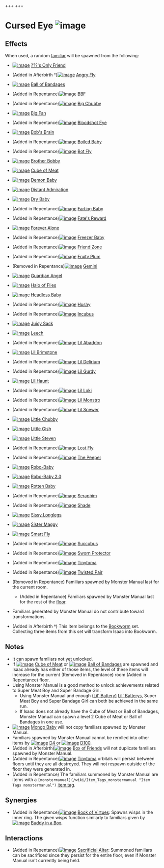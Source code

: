 +++
+++

 # Cursed Eye ![image](/image/Cursed_Eye.png) 


Effects
---------


When used, a random [familiar](/wiki/Familiar "Familiar") will be spawned from the following:




* [![image](/image/%3F%3F%3F%27s_Only_Friend.png)](/wiki/%3F%3F%3F%27s_Only_Friend "???'s Only Friend") [???'s Only Friend](/wiki/%3F%3F%3F%27s_Only_Friend "???'s Only Friend")
* (Added in Afterbirth †)[![image](/image/Angry_Fly.png)](/wiki/Angry_Fly "Angry Fly") [Angry Fly](/wiki/Angry_Fly "Angry Fly")
* [![image](/image/Ball_of_Bandages.png)](/wiki/Ball_of_Bandages "Ball of Bandages") [Ball of Bandages](/wiki/Ball_of_Bandages "Ball of Bandages")
* (Added in Repentance)[![image](/image/BBF.png)](/wiki/BBF "BBF") [BBF](/wiki/BBF "BBF")
* (Added in Repentance)[![image](/image/Big_Chubby.png)](/wiki/Big_Chubby "Big Chubby") [Big Chubby](/wiki/Big_Chubby "Big Chubby")
* [![image](/image/Big_Fan.png)](/wiki/Big_Fan "Big Fan") [Big Fan](/wiki/Big_Fan "Big Fan")
* (Added in Repentance)[![image](/image/Bloodshot_Eye.png)](/wiki/Bloodshot_Eye "Bloodshot Eye") [Bloodshot Eye](/wiki/Bloodshot_Eye "Bloodshot Eye")
* [![image](/image/Bob%27s_Brain.png)](/wiki/Bob%27s_Brain "Bob's Brain") [Bob's Brain](/wiki/Bob%27s_Brain "Bob's Brain")
* (Added in Repentance)[![image](/image/Boiled_Baby.png)](/wiki/Boiled_Baby "Boiled Baby") [Boiled Baby](/wiki/Boiled_Baby "Boiled Baby")
* (Added in Repentance)[![image](/image/Bot_Fly.png)](/wiki/Bot_Fly "Bot Fly") [Bot Fly](/wiki/Bot_Fly "Bot Fly")
* [![image](/image/Brother_Bobby.png)](/wiki/Brother_Bobby "Brother Bobby") [Brother Bobby](/wiki/Brother_Bobby "Brother Bobby")
* [![image](/image/Cube_of_Meat.png)](/wiki/Cube_of_Meat "Cube of Meat") [Cube of Meat](/wiki/Cube_of_Meat "Cube of Meat")
* [![image](/image/Demon_Baby.png)](/wiki/Demon_Baby "Demon Baby") [Demon Baby](/wiki/Demon_Baby "Demon Baby")
* [![image](/image/Distant_Admiration.png)](/wiki/Distant_Admiration "Distant Admiration") [Distant Admiration](/wiki/Distant_Admiration "Distant Admiration")
* [![image](/image/Dry_Baby.png)](/wiki/Dry_Baby "Dry Baby") [Dry Baby](/wiki/Dry_Baby "Dry Baby")
* (Added in Repentance)[![image](/image/Farting_Baby.png)](/wiki/Farting_Baby "Farting Baby") [Farting Baby](/wiki/Farting_Baby "Farting Baby")
* (Added in Repentance)[![image](/image/Fate%27s_Reward.png)](/wiki/Fate%27s_Reward "Fate's Reward") [Fate's Reward](/wiki/Fate%27s_Reward "Fate's Reward")
* [![image](/image/Forever_Alone.png)](/wiki/Forever_Alone "Forever Alone") [Forever Alone](/wiki/Forever_Alone "Forever Alone")
* (Added in Repentance)[![image](/image/Freezer_Baby.png)](/wiki/Freezer_Baby "Freezer Baby") [Freezer Baby](/wiki/Freezer_Baby "Freezer Baby")
* (Added in Repentance)[![image](/image/Friend_Zone.png)](/wiki/Friend_Zone "Friend Zone") [Friend Zone](/wiki/Friend_Zone "Friend Zone")
* (Added in Repentance)[![image](/image/Fruity_Plum.png)](/wiki/Fruity_Plum "Fruity Plum") [Fruity Plum](/wiki/Fruity_Plum "Fruity Plum")
* (Removed in Repentance)[![image](/image/Gemini_(Item).png)](/wiki/Gemini_(Item) "Gemini") [Gemini](/wiki/Gemini_(Item) "Gemini (Item)")
* [![image](/image/Guardian_Angel.png)](/wiki/Guardian_Angel "Guardian Angel") [Guardian Angel](/wiki/Guardian_Angel "Guardian Angel")
* [![image](/image/Halo_of_Flies.png)](/wiki/Halo_of_Flies "Halo of Flies") [Halo of Flies](/wiki/Halo_of_Flies "Halo of Flies")
* [![image](/image/Headless_Baby.png)](/wiki/Headless_Baby "Headless Baby") [Headless Baby](/wiki/Headless_Baby "Headless Baby")
* (Added in Repentance)[![image](/image/Hushy.png)](/wiki/Hushy "Hushy") [Hushy](/wiki/Hushy "Hushy")
* (Added in Repentance)[![image](/image/Incubus.png)](/wiki/Incubus "Incubus") [Incubus](/wiki/Incubus "Incubus")
* [![image](/image/Juicy_Sack.png)](/wiki/Juicy_Sack "Juicy Sack") [Juicy Sack](/wiki/Juicy_Sack "Juicy Sack")
* [![image](/image/Leech.png)](/wiki/Leech "Leech") [Leech](/wiki/Leech "Leech")
* (Added in Repentance)[![image](/image/Lil_Abaddon.png)](/wiki/Lil_Abaddon "Lil Abaddon") [Lil Abaddon](/wiki/Lil_Abaddon "Lil Abaddon")
* [![image](/image/Lil_Brimstone.png)](/wiki/Lil_Brimstone "Lil Brimstone") [Lil Brimstone](/wiki/Lil_Brimstone "Lil Brimstone")
* (Added in Repentance)[![image](/image/Lil_Delirium.png)](/wiki/Lil_Delirium "Lil Delirium") [Lil Delirium](/wiki/Lil_Delirium "Lil Delirium")
* (Added in Repentance)[![image](/image/Lil_Gurdy.png)](/wiki/Lil_Gurdy "Lil Gurdy") [Lil Gurdy](/wiki/Lil_Gurdy "Lil Gurdy")
* [![image](/image/Lil_Haunt.png)](/wiki/Lil_Haunt "Lil Haunt") [Lil Haunt](/wiki/Lil_Haunt "Lil Haunt")
* (Added in Repentance)[![image](/image/Lil_Loki.png)](/wiki/Lil_Loki "Lil Loki") [Lil Loki](/wiki/Lil_Loki "Lil Loki")
* (Added in Repentance)[![image](/image/Lil_Monstro.png)](/wiki/Lil_Monstro "Lil Monstro") [Lil Monstro](/wiki/Lil_Monstro "Lil Monstro")
* (Added in Repentance)[![image](/image/Lil_Spewer.png)](/wiki/Lil_Spewer "Lil Spewer") [Lil Spewer](/wiki/Lil_Spewer "Lil Spewer")
* [![image](/image/Little_Chubby.png)](/wiki/Little_Chubby "Little Chubby") [Little Chubby](/wiki/Little_Chubby "Little Chubby")
* [![image](/image/Little_Gish.png)](/wiki/Little_Gish "Little Gish") [Little Gish](/wiki/Little_Gish "Little Gish")
* [![image](/image/Little_Steven.png)](/wiki/Little_Steven "Little Steven") [Little Steven](/wiki/Little_Steven "Little Steven")
* (Added in Repentance)[![image](/image/Lost_Fly.png)](/wiki/Lost_Fly "Lost Fly") [Lost Fly](/wiki/Lost_Fly "Lost Fly")
* (Added in Repentance)[![image](/image/The_Peeper.png)](/wiki/The_Peeper "The Peeper") [The Peeper](/wiki/The_Peeper "The Peeper")
* [![image](/image/Robo-Baby.png)](/wiki/Robo-Baby "Robo-Baby") [Robo-Baby](/wiki/Robo-Baby "Robo-Baby")
* [![image](/image/Robo-Baby_2.0.png)](/wiki/Robo-Baby_2.0 "Robo-Baby 2.0") [Robo-Baby 2.0](/wiki/Robo-Baby_2.0 "Robo-Baby 2.0")
* [![image](/image/Rotten_Baby.png)](/wiki/Rotten_Baby "Rotten Baby") [Rotten Baby](/wiki/Rotten_Baby "Rotten Baby")
* (Added in Repentance)[![image](/image/Seraphim.png)](/wiki/Seraphim "Seraphim") [Seraphim](/wiki/Seraphim "Seraphim")
* (Added in Repentance)[![image](/image/Shade.png)](/wiki/Shade "Shade") [Shade](/wiki/Shade "Shade")
* [![image](/image/Sissy_Longlegs.png)](/wiki/Sissy_Longlegs "Sissy Longlegs") [Sissy Longlegs](/wiki/Sissy_Longlegs "Sissy Longlegs")
* [![image](/image/Sister_Maggy.png)](/wiki/Sister_Maggy "Sister Maggy") [Sister Maggy](/wiki/Sister_Maggy "Sister Maggy")
* [![image](/image/Smart_Fly.png)](/wiki/Smart_Fly "Smart Fly") [Smart Fly](/wiki/Smart_Fly "Smart Fly")
* (Added in Repentance)[![image](/image/Succubus.png)](/wiki/Succubus "Succubus") [Succubus](/wiki/Succubus "Succubus")
* (Added in Repentance)[![image](/image/Sworn_Protector.png)](/wiki/Sworn_Protector "Sworn Protector") [Sworn Protector](/wiki/Sworn_Protector "Sworn Protector")
* (Added in Repentance)[![image](/image/Tinytoma.png)](/wiki/Tinytoma "Tinytoma") [Tinytoma](/wiki/Tinytoma "Tinytoma")
* (Added in Repentance)[![image](/image/Twisted_Pair.png)](/wiki/Twisted_Pair "Twisted Pair") [Twisted Pair](/wiki/Twisted_Pair "Twisted Pair")



* (Removed in Repentance) Familiars spawned by Monster Manual last for the current room.
	+ (Added in Repentance) Familiars spawned by Monster Manual last for the rest of the [floor](/wiki/Floor "Floor").
* Familiars generated by Monster Manual do not contribute toward transformations.
* (Added in Afterbirth †) This item belongs to the [Bookworm](/wiki/Bookworm "Bookworm") set. Collecting three items from this set will transform Isaac into Bookworm.


Notes
-------


* It can spawn familiars not yet unlocked.
* If [![image](/image/Cube_of_Meat.png)](/wiki/Cube_of_Meat "Cube of Meat") [Cube of Meat](/wiki/Cube_of_Meat "Cube of Meat") or [![image](/image/Ball_of_Bandages.png)](/wiki/Ball_of_Bandages "Ball of Bandages") [Ball of Bandages](/wiki/Ball_of_Bandages "Ball of Bandages") are spawned and Isaac already has either of those items, the level of these items will increase for the current (Removed in Repentance) room (Added in Repentance) floor.
* Using Monster Manual is a good method to unlock achievements related to Super Meat Boy and Super Bandage Girl.
	+ Using Monster Manual and enough [(Lil' Battery)](/wiki/Lil%27_Battery "Lil' Battery") [Lil' Batterys](/wiki/Lil%27_Battery "Lil' Battery"), Super Meat Boy and Super Bandage Girl can both be achieved in the same run.
	+ If Isaac does not already have the Cube of Meat or Ball of Bandages, Monster Manual can spawn a level 2 Cube of Meat or Ball of Bandages in one use.
* [![image](/image/Mongo_Baby.png)](/wiki/Mongo_Baby "Mongo Baby") [Mongo Baby](/wiki/Mongo_Baby "Mongo Baby") will not copy familiars spawned by Monster Manual.
* Familiars spawned by Monster Manual cannot be rerolled into other items by [![image](/image/D4.png)](/wiki/D4 "D4") [D4](/wiki/D4 "D4") or [![image](/image/D100.png)](/wiki/D100 "D100") [D100](/wiki/D100 "D100").
* (Added in Afterbirth)[![image](/image/Box_of_Friends.png)](/wiki/Box_of_Friends "Box of Friends") [Box of Friends](/wiki/Box_of_Friends "Box of Friends") will not duplicate familiars spawned by Monster Manual.
* (Added in Repentance)[![image](/image/Tinytoma.png)](/wiki/Tinytoma "Tinytoma") [Tinytoma](/wiki/Tinytoma "Tinytoma") orbitals will persist between floors until they are all destroyed. They will not respawn outside of the floor they were generated in.
* (Added in Repentance) The familiars summoned by Monster Manual are items with a `[monstermanual](/wiki/Item_Tags_monstermanual "Item Tags monstermanual")` [item tag](/wiki/Item_Tags "Item Tags").


Synergies
-----------


* (Added in Repentance)[![image](/image/Book_of_Virtues.png)](/wiki/Book_of_Virtues "Book of Virtues") [Book of Virtues](/wiki/Book_of_Virtues "Book of Virtues"): Spawns wisps in the inner ring. The given wisps function similarly to familiars given by [![image](/image/Buddy_in_a_Box.png)](/wiki/Buddy_in_a_Box "Buddy in a Box") [Buddy in a Box](/wiki/Buddy_in_a_Box "Buddy in a Box").


Interactions
--------------


* (Added in Repentance)[![image](/image/Sacrificial_Altar.png)](/wiki/Sacrificial_Altar "Sacrificial Altar") [Sacrificial Altar](/wiki/Sacrificial_Altar "Sacrificial Altar"): Summoned familiars can be sacrificed since they persist for the entire floor, even if Monster Manual isn't currently being held.


